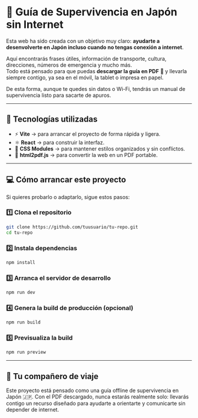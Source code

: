 # 🗾 Guía de Supervivencia en Japón sin Internet  

Esta web ha sido creada con un objetivo muy claro: **ayudarte a desenvolverte en Japón incluso cuando no tengas conexión a internet**.  

Aquí encontrarás frases útiles, información de transporte, cultura, direcciones, números de emergencia y mucho más.  
Todo está pensado para que puedas **descargar la guía en PDF** 📄 y llevarla siempre contigo, ya sea en el móvil, la tablet o impresa en papel.  

De esta forma, aunque te quedes sin datos o Wi-Fi, tendrás un manual de supervivencia listo para sacarte de apuros.  

---

## 🚀 Tecnologías utilizadas  

- ⚡ **Vite** → para arrancar el proyecto de forma rápida y ligera.  
- ⚛️ **React** → para construir la interfaz.  
- 🎨 **CSS Modules** → para mantener estilos organizados y sin conflictos.  
- 📄 **html2pdf.js** → para convertir la web en un PDF portable.  

---

## 💻 Cómo arrancar este proyecto  

Si quieres probarlo o adaptarlo, sigue estos pasos:  

### 1️⃣ Clona el repositorio  
```bash
git clone https://github.com/tuusuario/tu-repo.git
cd tu-repo
````
### 2️⃣ Instala dependencias
```bash
npm install
````
### 3️⃣ Arranca el servidor de desarrollo
```bash
npm run dev
````
### 4️⃣ Genera la build de producción (opcional)
```bash
npm run build
````
### 5️⃣ Previsualiza la build
```bash
npm run preview
````
---
## 🌟 Tu compañero de viaje

Este proyecto está pensado como una guía offline de supervivencia en Japón 🇯🇵.
Con el PDF descargado, nunca estarás realmente solo: llevarás contigo un recurso diseñado para ayudarte a orientarte y comunicarte sin depender de internet.
